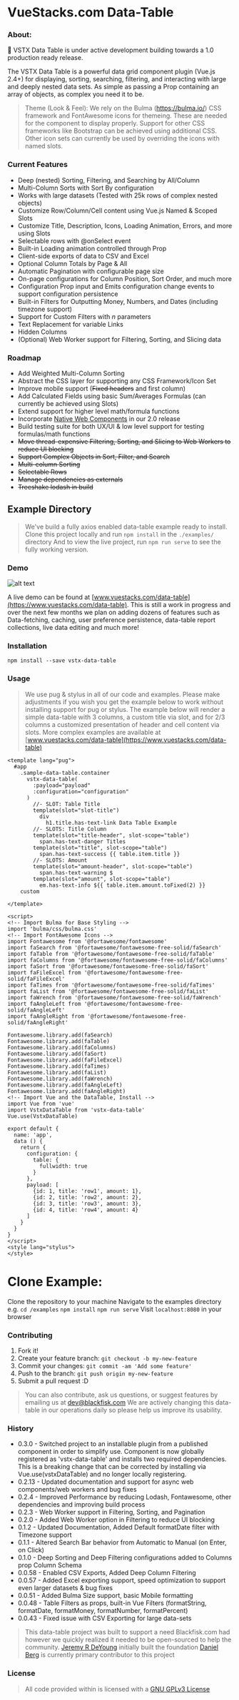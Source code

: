 # VueStacks.com Data-Table

### About:
:construction:
VSTX Data Table is under active development building towards a 1.0 production ready release.

The VSTX Data Table is a powerful data grid component plugin (Vue.js 2.4+) for displaying, sorting, searching, filtering, and interacting with large and deeply nested data sets. As simple as passing a Prop containing an array of objects, as complex you need it to be.

> Theme (Look & Feel):
> We rely on the Bulma (https://bulma.io/) CSS framework and FontAwesome icons for themeing. These are needed for the component to display properly. Support for other CSS frameworks like Bootstrap can be achieved using additional CSS. Other icon sets can currently be used by overriding the icons with named slots.

### Current Features
 - Deep (nested) Sorting, Filtering, and Searching by All/Column
 - Multi-Column Sorts with Sort By configuration
 - Works with large datasets (Tested with 25k rows of complex nested objects)
 - Customize Row/Column/Cell content using Vue.js Named & Scoped Slots
 - Customize Title, Description, Icons, Loading Animation, Errors, and more using Slots
 - Selectable rows with @onSelect event
 - Built-in Loading animation controlled through Prop
 - Client-side exports of data to CSV and Excel
 - Optional Column Totals by Page & All
 - Automatic Pagination with configurable page size
 - On-page configurations for Column Position, Sort Order, and much more
 - Configuration Prop input and Emits configuration change events to support configuration persistence
 - Built-in Filters for Outputting Money, Numbers, and Dates (including timezone support)
 - Support for Custom Filters with *n* parameters
 - Text Replacement for variable Links
 - Hidden Columns
 - (Optional) Web Worker support for Filtering, Sorting, and Slicing data

### Roadmap
 - Add Weighted Multi-Column Sorting
 - Abstract the CSS layer for supporting any CSS Framework/Icon Set
 - Improve mobile support (~~Fixed headers~~ and first column)
 - Add Calculated Fields using basic Sum/Averages Formulas (can currently be achieved using Slots)
 - Extend support for higher level math/formula functions
 - Incorporate [Native Web Components](https://developer.mozilla.org/en-US/docs/Web/Web_Components) in our 2.0 release
 - Build testing suite for both UX/UI & low level support for testing formulas/math functions
 - ~~Move thread-expensive Filtering, Sorting, and Slicing to Web Workers to reduce UI blocking~~
 - ~~Support Complex Objects in Sort, Filter, and Search~~
 - ~~Multi-column Sorting~~
 - ~~Selectable Rows~~
 - ~~Manage dependencies as externals~~
 - ~~Treeshake lodash in build~~

## Example Directory
> We've build a fully axios enabled data-table example ready to install.
> Clone this project locally and run `npm install` in the `./examples/` directory
> And to view the live project, run `npm run serve` to see the fully working version.

### Demo
![alt text][example-table-1]

[example-table-1]: example-table-1.PNG "Example Preview of Data Table"
A live demo can be found at [www.vuestacks.com/data-table](https://www.vuestacks.com/data-table). This is still a work in progress and over the next few months we plan on adding dozens of features such as Data-fetching, caching, user preference persistence, data-table report collections, live data editing and much more!

### Installation

```
npm install --save vstx-data-table
```

### Usage

> We use pug & stylus in all of our code and examples. Please make adjustments if you wish you get the example below to work without installing support for pug or stylus.
> The example below will render a simple data-table with 3 columns, a custom title via slot, and for 2/3 columns a customized presentation of header and cell content via slots. More complex examples are available at [www.vuestacks.com/data-table](https://www.vuestacks.com/data-table)


```vue
<template lang="pug">
  #app
    .sample-data-table.container
      vstx-data-table(
        :payload="payload"
        :configuration="configuration"
      )
        //- SLOT: Table Title
        template(slot="slot-title")
          div
            h1.title.has-text-link Data Table Example
        //- SLOTS: Title Column
        template(slot="title-header", slot-scope="table")
          span.has-text-danger Titles
        template(slot="title", slot-scope="table")
          span.has-text-success {{ table.item.title }}
        //- SLOTS: Amount
        template(slot="amount-header", slot-scope="table")
          span.has-text-warning $
        template(slot="amount", slot-scope="table")
          em.has-text-info ${{ table.item.amount.toFixed(2) }}
    custom

</template>

<script>
<!-- Import Bulma for Base Styling -->
import 'bulma/css/bulma.css'
<!-- Import FontAwesome Icons -->
import Fontawesome from '@fortawesome/fontawesome'
import faSearch from '@fortawesome/fontawesome-free-solid/faSearch'
import faTable from '@fortawesome/fontawesome-free-solid/faTable'
import faColumns from '@fortawesome/fontawesome-free-solid/faColumns'
import faSort from '@fortawesome/fontawesome-free-solid/faSort'
import faFileExcel from '@fortawesome/fontawesome-free-solid/faFileExcel'
import faTimes from '@fortawesome/fontawesome-free-solid/faTimes'
import faList from '@fortawesome/fontawesome-free-solid/faList'
import faWrench from '@fortawesome/fontawesome-free-solid/faWrench'
import faAngleLeft from '@fortawesome/fontawesome-free-solid/faAngleLeft'
import faAngleRight from '@fortawesome/fontawesome-free-solid/faAngleRight'

Fontawesome.library.add(faSearch)
Fontawesome.library.add(faTable)
Fontawesome.library.add(faColumns)
Fontawesome.library.add(faSort)
Fontawesome.library.add(faFileExcel)
Fontawesome.library.add(faTimes)
Fontawesome.library.add(faList)
Fontawesome.library.add(faWrench)
Fontawesome.library.add(faAngleLeft)
Fontawesome.library.add(faAngleRight)
<!-- Import Vue and the DataTable, Install -->
import Vue from 'vue'
import VstxDataTable from 'vstx-data-table'
Vue.use(VstxDataTable)

export default {
  name: 'app',
  data () {
    return {
      configuration: {
        table: {
          fullwidth: true
        }
      },
      payload: [
        {id: 1, title: 'row1', amount: 1},
        {id: 2, title: 'row2', amount: 2},
        {id: 3, title: 'row3', amount: 3},
        {id: 4, title: 'row4', amount: 4}
      ]
    }
  }
}
</script>
<style lang="stylus">
</style>
```

# Clone Example:
Clone the repository to your machine
Navigate to the examples directory e.g. `cd /examples`
`npm install`
`npm run serve`
Visit `localhost:8080` in your browser

### Contributing

1. Fork it!
2. Create your feature branch: `git checkout -b my-new-feature`
3. Commit your changes: `git commit -am 'Add some feature'`
4. Push to the branch: `git push origin my-new-feature`
5. Submit a pull request :D

> You can also contribute, ask us questions, or suggest features by emailing us at [dev@blackfisk.com](mailto:dev@blackfisk.com)
> We are actively changing this data-table in our operations daily so please help us improve its usability.

### History
- 0.3.0 - Switched project to an installable plugin from a published component in order to simplify use. Component is now globally registered as 'vstx-data-table' and installs two required dependencies. This is a breaking change that can be corrected by installing via Vue.use(vstxDataTable) and no longer locally registering.
- 0.2.13 - Updated documentation and support for async web components/web workers and bug fixes
- 0.2.4  - Improved Performance by reducing Lodash, Fontawesome, other dependencies and improving build process
- 0.2.3  - Web Worker support in Filtering, Sorting, and Pagination
- 0.2.0  - Added Web Worker option in Filtering to reduce UI blocking
- 0.1.2  - Updated Documentation, Added Default formatDate filter with Timezone support
- 0.1.1  - Altered Search Bar behavior from Automatic to Manual (on Enter, on Click)
- 0.1.0  - Deep Sorting and Deep Filtering configurations added to Columns prop Column Schema
- 0.0.58  - Enabled CSV Exports, Added Deep Column Filtering
- 0.0.57  - Added Excel exporting support, speed optimization to support even larger datasets & bug fixes
- 0.0.51  - Added Bulma Size support, basic Mobile formatting
- 0.0.48  - Table Filters as props, built-in Vue Filters (formatString, formatDate, formatMoney, formatNumber, formatPercent)
- 0.0.43  - Fixed issue with CSV Exporting for large data-sets

> This data-table project was built to support a need Blackfisk.com had however we quickly realized it needed to be open-sourced to help the community.
> [Jeremy R DeYoung](mailto:jeremy@blackfisk.com) initially built the foundation
> [Daniel Berg](mailto:daniel@blackfisk.com) is currently primary contributor to this project

### License

> All code provided within is licensed with a [GNU GPLv3 License](https://www.gnu.org/licenses/quick-guide-gplv3.en.html)
